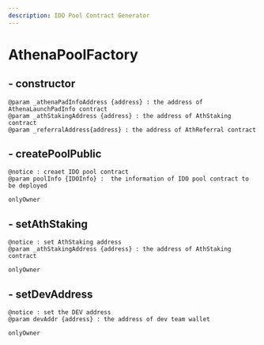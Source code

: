 ```yaml
---
description: IDO Pool Contract Generator
---
```


# AthenaPoolFactory

## - constructor

```
@param _athenaPadInfoAddress {address} : the address of AthenaLaunchPadInfo contract 
@param _athStakingAddress {address} : the address of AthStaking contract
@param _referralAddress{address} : the address of AthReferral contract
```

## - createPoolPublic

```
@notice : creaet IDO pool contract
@param poolInfo {IDOInfo} :  the information of IDO pool contract to be deployed

onlyOwner
```

## - setAthStaking

```
@notice : set AthStaking address
@param _athStakingAddress {address} : the address of AthStaking contract

onlyOwner
```

## - setDevAddress

```
@notice : set the DEV address
@param devAddr {address} : the address of dev team wallet

onlyOwner
```
